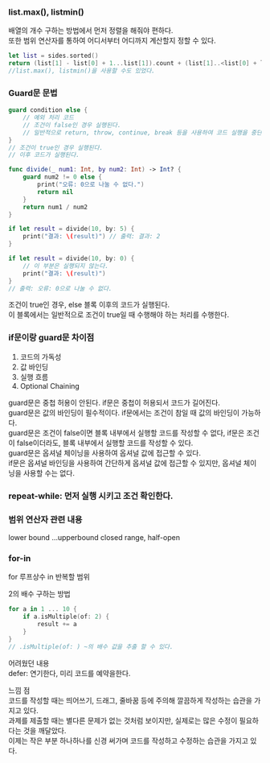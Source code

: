 ### list.max(), listmin()
배열의 개수 구하는 방법에서 먼저 정렬을 해줘야 편하다.<br> 
또한 범위 연산자를 통하여 어디서부터 어디까지 계산할지 정할 수 있다.<br>

```swift
let list = sides.sorted()
return (list[1] - list[0] + 1...list[1]).count + (list[1]..<list[0] + list[1]).count - 1
//list.max(), listmin()을 사용할 수도 있었다.
```

### Guard문 문법
```swift
guard condition else {
    // 예외 처리 코드
    // 조건이 false인 경우 실행된다.
    // 일반적으로 return, throw, continue, break 등을 사용하여 코드 실행을 중단한다.
}
// 조건이 true인 경우 실행된다.
// 이후 코드가 실행된다.
```

```swift
func divide(_ num1: Int, by num2: Int) -> Int? {
    guard num2 != 0 else {
        print("오류: 0으로 나눌 수 없다.")
        return nil
    }
    return num1 / num2
}

if let result = divide(10, by: 5) {
    print("결과: \(result)") // 출력: 결과: 2
}

if let result = divide(10, by: 0) {
    // 이 부분은 실행되지 않는다.
    print("결과: \(result)")
}
// 출력: 오류: 0으로 나눌 수 없다.
```
조건이 true인 경우, else 블록 이후의 코드가 실행된다.<br>
이 블록에서는 일반적으로 조건이 true일 때 수행해야 하는 처리를 수행한다.

### if문이랑 guard문 차이점
1. 코드의 가독성
2. 값 바인딩
3. 실행 흐름
4. Optional Chaining

guard문은 중첩 허용이 안된다. if문은 중첩이 허용되서 코드가 길어진다.<br>
guard문은 값의 바인딩이 필수적이다. if문에서는 조건이 참일 때 값의 바인딩이 가능하다.<br>
guard문은 조건이 false이면 블록 내부에서 실행할 코드를 작성할 수 없다, if문은 조건이
false이더라도, 블록 내부에서 실행할 코드를 작성할 수 있다.<br>
guard문은 옵셔널 체이닝을 사용하여 옵셔널 값에 접근할 수 있다.<br>
if문은 옵셔널 바인딩을 사용하여 간단하게 옵셔널 값에 접근할 수 있지만, 옵셔널 체이닝을 사용할
수는 없다.<br>



### repeat-while: 먼저 실행 시키고 조건 확인한다.

### 범위 연산자 관련 내용
lower bound …upperbound
closed range, half-open

### for-in
for 루프상수 in 반복할 범위

2의 배수 구하는 방법
```swift
for a in 1 ... 10 {
    if a.isMultiple(of: 2) {
        result += a
    }
}
// .isMultiple(of: ) ~의 배수 값을 추출 할 수 있다.
```
어려웠던 내용<br>
defer: 연기한다, 미리 코드를 예약을한다.

느낌 점<br>
코드를 작성할 때는 띄어쓰기, 드래그, 줄바꿈 등에 주의해 깔끔하게 작성하는 습관을 가지고 있다.<br> 과제를 제출할 때는 별다른 문제가 없는 것처럼 보이지만, 실제로는 많은 수정이 필요하다는 것을 깨달았다.<br> 이제는 작은 부분 하나하나를 신경 써가며 코드를 작성하고 수정하는 습관을 가지고 있다.
